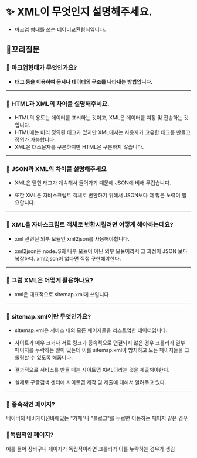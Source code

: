 # ✨ XML이 무엇인지 설명해주세요.

- 마크업 형태를 쓰는 데이터교환형식입니다.

## 🔁꼬리질문

### 🤔 마크업형태가 무엇인가요?

- **태그 등을 이용하여 문서나 데이터의 구조를 나타내는 방법입니다.**

<hr>

### 🤔 HTML과 XML의 차이를 설명해주세요.

- HTML의 용도는 데이터를 표시하는 것이고, XML은 데이터를 저장 및 전송하는 것입니다.
- HTML에는 미리 정의된 태그가 있지만 XML에서는 사용자가 고유한 태그를 만들고 정의가 가능합니다.
- XML은 대소문자를 구분하지만 HTML은 구분하지 않습니다.

<hr>

### 🤔 JSON과 XML의 차이를 설명해주세요

- XML은 닫힌 태그가 계속해서 들어가기 때문에 JSON에 비해 무겁습니다.

- 또한 XML은 자바스크립트 객체로 변환하기 위해서 JSON보다 더 많은 노력이 필요합니다.

<hr>

### 🤔 XML을 자바스크립트 객체로 변환시킬려면 어떻게 해야하는데요?

- xml 관련된 외부 모듈인 xml2json를 사용해야합니다.

- xml2json은 nodeJS의 내부 모듈이 아닌 외부 모듈이라서 그 과정이 JSON 보다 복잡하다. xml2json이 없다면 직접 구현해야한다.

<hr>

### 🤔 그럼 XML은 어떻게 활용하나요?

- xml은 대표적으로 sitemap.xml에 쓰입니다

<hr>

### 🤔 sitemap.xml이란 무엇인가요?

- sitemap.xml은 서비스 내의 모든 페이지들을 리스트업한 데이터입니다.

- 사이트가 매우 크거나 서로 링크가 종속적으로 연결되지 않은 경우 크롤러가 일부 페이지를 누락하는 일이 있는데 이를 sitemap.xml이 방지하고 모든 페이지들을 크롤링할 수 있도록 해줍니다.

- 결과적으로 서비스를 만들 때는 사이트맵 XML이라는 것을 제출해야한다.

- 실제로 구글검색 센터에 사이트맵 제작 및 제출에 대해서 알려주고 있다.

<hr>

### 📖 종속적인 페이지?

네이버의 네비게이션바에있는 "카페"나 "블로그"를 누르면 이동하는 페이지 같은 경우

### 📖독립적인 페이지?

예를 들어 장바구니 페이지가 독립적이라면 크롤러가 이를 누락하는 경우가 생김
